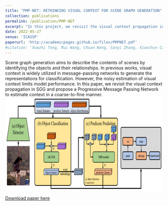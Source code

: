 ```yaml
---
title: "PMP-NET: RETHINKING VISUAL CONTEXT FOR SCENE GRAPH GENERATION"
collection: publications
permalink: /publication/PMP-NET
excerpt: "In this project, we revisit the visual context propagation in SGG and propose a Progressive Message Passing Network to estimate context in a coarse-to-fine manner.<br/><img src='/images/SGG.png' style='zoom: 50%' align-last=center>"
date: 2022-05-27
venue: 'ICASSP'
paperurl: 'http://academicpages.github.io/files/PMPNET.pdf'
#citation: 'Xuezhi Tong, Rui Wang, Chuan Wang, Sanyi Zhang, Xiaochun Cao. PMP-NET: Rethinking Visual Context for Scene Graph Generation. ICASSP 2022: 1940-1944.'
---
```

Scene graph generation aims to describe the contents of scenes by identifying the objects and their relationships. In previous works, visual context is widely utilized in message-passing networks to generate the representations for classification. However, the noisy estimation of visual context limits model performance. In this paper, we revisit the visual context propagation in SGG and propose a Progressive Message Passing Network to estimate context in a coarse-to-fine manner.
<br/><img src='/images/pmp-framework.png' width="800" height = "300" align=center>

[Download paper here](http://academicpages.github.io/files/PMPNET.pdf)


